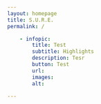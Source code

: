 ```yaml
---
layout: homepage
title: S.U.R.E.
permalink: /

    - infopic:
        title: Test
        subtitle: Highlights
        description: Tesr
        button: Test
        url: 
        images: 
        alt: 
        
---
```

<!-- Type your notification here - the notification bar will not appear if this is empty. For other changes, refer to _data/homepage.yml to edit the homepage -->

